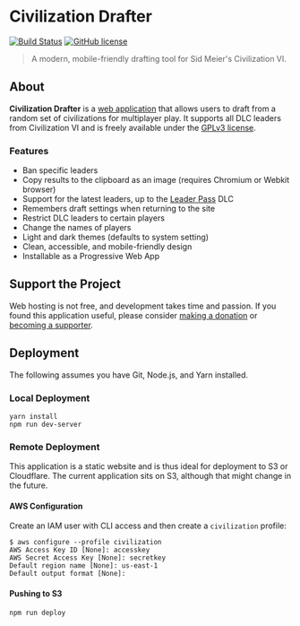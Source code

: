 # Civilization Drafter

[![Build Status](https://img.shields.io/github/actions/workflow/status/jakezatecky/civ-drafter/main.yml?branch=main&style=flat-square)](https://github.com/jakezatecky/civ-drafter/actions/workflows/main.yml)
[![GitHub license](https://img.shields.io/badge/license-GPLv3-blue.svg?style=flat-square)](https://raw.githubusercontent.com/jakezatecky/civ-drafter/main/COPYING)

> A modern, mobile-friendly drafting tool for Sid Meier's Civilization VI.

## About

**Civilization Drafter** is a [web application](https://civilizationdrafter.com/) that allows users to draft from a random set of civilizations for multiplayer play. It supports all DLC leaders from Civilization VI and is freely available under the [GPLv3 license](https://raw.githubusercontent.com/jakezatecky/civ-drafter/main/COPYING).

### Features

* Ban specific leaders
* Copy results to the clipboard as an image (requires Chromium or Webkit browser)
* Support for the latest leaders, up to the [Leader Pass](https://civilization.fandom.com/wiki/Civilization_VI:_Leader_Pass) DLC
* Remembers draft settings when returning to the site
* Restrict DLC leaders to certain players
* Change the names of players
* Light and dark themes (defaults to system setting)
* Clean, accessible, and mobile-friendly design
* Installable as a Progressive Web App

## Support the Project

Web hosting is not free, and development takes time and passion. If you found this application useful, please consider [making a donation](https://ko-fi.com/onyxfox) or [becoming a supporter](https://patreon.com/civdrafter).

## Deployment

The following assumes you have Git, Node.js, and Yarn installed.

### Local Deployment

```
yarn install
npm run dev-server
```

### Remote Deployment

This application is a static website and is thus ideal for deployment to S3 or Cloudflare. The current application sits on S3, although that might change in the future.

#### AWS Configuration

Create an IAM user with CLI access and then create a `civilization` profile:

```
$ aws configure --profile civilization
AWS Access Key ID [None]: accesskey
AWS Secret Access Key [None]: secretkey
Default region name [None]: us-east-1
Default output format [None]:
```

#### Pushing to S3

```
npm run deploy
```
